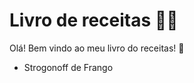 # Livro de receitas :man_cook:

Olá! Bem vindo ao meu livro do receitas! :wave: 

- Strogonoff de Frango